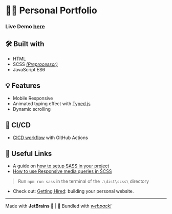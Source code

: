 # 👨‍💻 Personal Portfolio

### Live Demo [here](https://puybr.github.io/dev/)

## 🛠️ Built with
* HTML
* SCSS _[(Preprocessor)](https://sass-lang.com/)_
* JavaScript ES6

## 💡 Features
* Mobile Responsive
* Animated typing effect with [Typed.js](https://www.javascripting.com/view/typed-js)
* Dynamic scrolling

## 🚀 CI/CD
* [CICD workflow](/.github/workflows/cicd.yml) with GitHub Actions

## 🤔 Useful Links
* A guide on [how to setup SASS in your project](https://dev.to/chrissiemhrk/how-to-setup-sass-in-your-project-2bo1)
* [How to use Responsive media queries in SCSS](https://learnopidia.com/responsive-media-queries-scss/)

> Run `npm run sass` in the terminal of the `.\dist\scss\` directory

* Check out: [Getting Hired](https://www.theodinproject.com/paths/full-stack-javascript/courses/getting-hired/lessons/building-your-personal-website): building your personal website.

- - -

Made with **JetBrains** 🖤 | 🧣 Bundled with _[webpack!](https://webpack.js.org/)_

